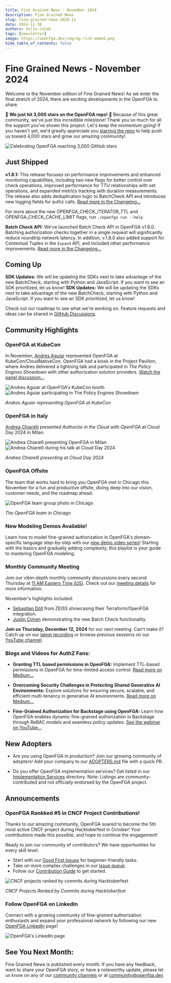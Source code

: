 ```yaml
---
title: Fine Grained News - November 2024
description: Fine Grained News
slug: fine-grained-news-2024-11
date: 2024-11-30
authors: hello-caleb
tags: [newsletter]
image: https://openfga.dev/img/og-rich-embed.png
hide_table_of_contents: false
---
```

# Fine Grained News - November 2024

Welcome to the November edition of Fine Grained News! As we enter the final stretch of 2024, there are exciting developments in the OpenFGA to share.

🌟 **We just hit 3,000 stars on the OpenFGA repo!** 🌟 Because of this great community, we've just this incredible milestone! Thank you so much for all the support you've shown this project. Let's keep the momentum going! If you haven't yet, we'd greatly appreciate you [starring the repo](https://github.com/openfga/openfga) to help push us toward 4,000 stars and grow our amazing community! 

![Celebrating OpenFGA reaching 3,000 GitHub stars](../static/img/blog/fgn-2024-11-stars.png)

## Just Shipped

**v1.8.1:** This release focuses on performance improvements and enhanced monitoring capabilities, including two new flags for better control over check operations, improved performance for TTU relationships with set operations, and expanded metrics tracking with duration measurements. The release also adds deduplication logic to BatchCheck API and introduces new logging fields for authz calls. [Read more in the Changelog...](https://github.com/openfga/openfga/compare/v1.8.0...v1.8.1)

For more about the new OPENFGA_CHECK_ITERATOR_TTL and OPENFGA_CHECK_CACHE_LIMIT flags, run `./openfga run --help`  

**Batch Check API:**  We've launched Batch Check API in OpenFGA v1.8.0. Batching authorization checks together in a single request will significantly reduce roundtrip network latency. In addition, v.1.8.0 also added support for Contextual Tuples in the `Expand` API, and included other performance improvements. [Read more in the Changelog...](https://github.com/openfga/openfga/compare/v1.7.0...v1.8.0)

## **Coming Up**

**SDK Updates:** We will be updating the SDKs next to take advantage of the new BatchCheck, starting  with Python and JavaScript. If you want to see an SDK prioritized, let us know!
**SDK Updates:** We will be updating the SDKs next to take advantage of the new BatchCheck, starting  with Python and JavaScript. If you want to see an SDK prioritized, let us know!

Check out our roadmap to see what we're working on. Feature requests and ideas can be shared in [GitHub Discussions](https://github.com/orgs/openfga/discussions).

## **Community Highlights**

### **OpenFGA at KubeCon**
In November, [Andres Aguiar](https://www.linkedin.com/in/andresaguiar/) represented OpenFGA at KubeCon/CloudNativeCon. OpenFGA had a kiosk in the Project Pavilion, where Andres delivered a lightning talk and participated in *The Policy Engines Showdown* with other authorization solution providers. [Watch the panel discussion...](https://www.youtube.com/watch?v=AVA32aYObRE)

![Andres Aguiar at OpenFGA's KubeCon booth](../static/img/blog/fgn-2024-11-kubecon1.jpg)
![Andres Aguiar participating in The Policy Engines Showdown](../static/img/blog/fgn-2024-11-kubecon2.jpg)

*Andres Aguiar representing OpenFGA at KubeCon*

### **OpenFGA in Italy**
[Andrea Chiarelli](https://www.linkedin.com/in/andreachiarelli/) presented *Authorize in the Cloud with OpenFGA* at Cloud Day 2024 in Milan.

![Andrea Chiarelli presenting OpenFGA in Milan](../static/img/blog/fgn-2024-11-andrea-chiarelli1.png)
![Andrea Chiarelli during his talk at Cloud Day 2024](../static/img/blog/fgn-2024-11-andrea-chiarelli2.png)

*Andrea Chiarelli presenting at Cloud Day 2024*

### **OpenFGA Offsite**
The team that works hard to bring you OpenFGA met in Chicago this November for a fun and productive offsite, diving deep into our vision, customer needs, and the roadmap ahead.

![OpenFGA team group photo in Chicago](../static/img/blog/fgn-2024-11-chicago-offsite-team-photo.png)

*The OpenFGA team in Chicago*

### **New Modeling Demos Available!**
Learn how to model fine-grained authorization in OpenFGA's domain-specific language step-by-step with our [new demo video series](https://www.youtube.com/playlist?list=PLUR5l-oTFZqWaDdhEOVt_IfPOIbKo1Ypt)! Starting with the basics and gradually adding complexity, this playlist is your guide to mastering OpenFGA modeling.

### **Monthly Community Meeting**

Join our vibin-depth monthly community discussions every second Thursday at [11 AM Eastern Time (US)](https://www.worldtimebuddy.com/?qm=1&lid=12,100,5,8&h=5&sln=11-12&hf=1). Check out our [meeting details](https://github.com/openfga/community/blob/main/community-meetings.md#:~:text=OpenFGA%20Community%20Meetings) for more information.

November's highlights included:
- [Sebastian Döll](https://www.linkedin.com/in/katallaxie/) from ZEISS showcasing their Terraform/OpenFGA integration.
- [Justin Cohen](https://www.linkedin.com/in/justincoh/) demonstrating the new Batch Check functionality.

**Join us Thursday, December 12, 2024** for our next meeting. Can't make it? Catch up on our [latest recording](https://youtu.be/4MGF4rTzhbA?si=iGcoZTw8T99E0LKs) or browse previous sessions on our [YouTube channel](https://www.youtube.com/@OpenFGA).

### **Blogs and Videos for AuthZ Fans:**  
 - **Granting TTL based permissions in OpenFGA:** Implement TTL-based permissions in OpenFGA for time-limited access control. [Read more on Medium...](https://medium.com/@shruti1810/granting-ttl-based-permissions-in-openfga-2ed2073931c3)

- **Overcoming Security Challenges in Protecting Shared Generative AI Environments:** Explore solutions for ensuring secure, scalable, and efficient multi-tenancy in generative AI environments. [Read more on Medium...](https://towardsdatascience.com/overcoming-security-challenges-in-protecting-shared-generative-ai-environments-1ffb27da1bde)

- **Fine-Grained Authorization for Backstage using OpenFGA:** Learn how OpenFGA enables dynamic fine-grained authorization in Backstage through ReBAC models and seamless policy updates. [See the webinar on YouTube...](https://www.youtube.com/watch?v=wWFbLPvwOyQ)

## **New Adopters**

- Are you using OpenFGA in production? Join our growing community of adopters! Add your company to our [ADOPTERS.md](https://github.com/openfga/community/blob/main/ADOPTERS.md#companiesprojects-using-openfga-in-production) file with a quick PR.

- Do you offer OpenFGA implementation services? Get listed in our [Implementation Services](https://github.com/openfga/community/blob/main/ADOPTERS.md#companies-offering-openfga-implementation-services) directory. Note: Listings are community-contributed and not officially endorsed by the OpenFGA project.

## **Announcements**

### **OpenFGA Rankked #5 in CNCF Project Contributions!**
Thanks to our amazing community, OpenFGA soared to become the 5th most active CNCF project during Hacktoberfest in October! Your contributions made this possible, and hope to continue the engagement!

Ready to join our community of contributors? We have opportunities for every skill level:
- Start with our [Good First Issues](https://github.com/openfga/openfga/issues?q=is%3Aissue+is%3Aopen+label%3A%22good+first+issue%22) for beginner-friendly tasks.
- Take on more complex challenges in our [Issue queue](https://github.com/openfga/openfga/issues).
- Follow our [Contribution Guide](https://github.com/openfga/.github/blob/main/CONTRIBUTING.md) to get started.

![CNCF projects ranked by commits during Hacktoberfest](../static/img/blog/fgn-2024-11-open-fga-ranks-5th.jpeg)

*CNCF Projects Ranked by Commits during Hacktoberfest*

### **Follow OpenFGA on LinkedIn**
Connect with a growing community of fine-grained authorization enthusiasts and expand your professional network by following our new <!-- markdown-link-check-disable -->
[OpenFGA LinkedIn](http://linkedin.com/company/openfga)<!-- markdown-link-check-enable --> page!

![OpenFGA's LinkedIn page](../static/img/blog/fgn-2024-11-linkedin.png)

## **See You Next Month:**

Fine Grained News is published every month. If you have any feedback, want to share your OpenFGA story, or have a noteworthy update, please let us know on any of our [community channels](https://openfga.dev/community) or at [community@openfga.dev](mailto:community@openfga.dev).
